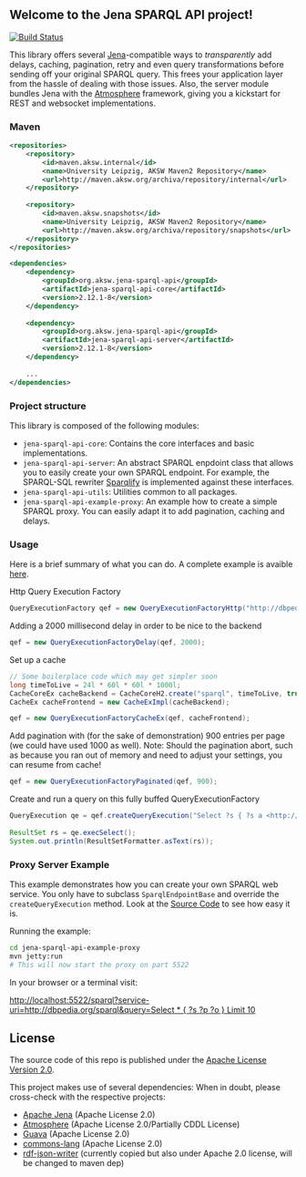 ## Welcome to the Jena SPARQL API project!

[![Build Status](http://ci.aksw.org/jenkins/job/jena-sparql-api/badge/icon)](http://ci.aksw.org/jenkins/job/jena-sparql-api/)

This library offers several [Jena](http://jena.apache.org/)-compatible ways to *transparently* add delays, caching, pagination, retry and even query transformations before sending off your original SPARQL query. This frees your application layer from the hassle of dealing with those issues. Also, the server module bundles Jena with the [Atmosphere](https://github.com/Atmosphere/atmosphere) framework, giving you a kickstart for REST and websocket implementations. 

### Maven
```xml
<repositories>
	<repository>
	    <id>maven.aksw.internal</id>
	    <name>University Leipzig, AKSW Maven2 Repository</name>
	    <url>http://maven.aksw.org/archiva/repository/internal</url>
	</repository>
	
	<repository>
	    <id>maven.aksw.snapshots</id>
	    <name>University Leipzig, AKSW Maven2 Repository</name>
	    <url>http://maven.aksw.org/archiva/repository/snapshots</url>
	</repository>
</repositories>

<dependencies>
	<dependency>
		<groupId>org.aksw.jena-sparql-api</groupId>
		<artifactId>jena-sparql-api-core</artifactId>
		<version>2.12.1-8</version>
	</dependency>
	
	<dependency>
		<groupId>org.aksw.jena-sparql-api</groupId>
		<artifactId>jena-sparql-api-server</artifactId>
		<version>2.12.1-8</version>
	</dependency>
	
	...
</dependencies>
```
### Project structure

This library is composed of the following modules:
* `jena-sparql-api-core`: Contains the core interfaces and basic implementations.
* `jena-sparql-api-server`: An abstract SPARQL enpdoint class that allows you to easily create your own SPARQL endpoint. For example, the SPARQL-SQL rewriter [Sparqlify](http://github.com/AKSW/Sparqlify) is implemented against these interfaces.
* `jena-sparql-api-utils`: Utilities common to all packages.
* `jena-sparql-api-example-proxy`: An example how to create a simple SPARQL proxy. You can easily adapt it to add pagination, caching and delays.

### Usage

Here is a brief summary of what you can do. A complete example is avaible [here](https://github.com/AKSW/jena-sparql-api/blob/master/jena-sparql-api-core/src/main/java/org/aksw/jena_sparql_api/example/Example.java).

Http Query Execution Factory
```Java
QueryExecutionFactory qef = new QueryExecutionFactoryHttp("http://dbpedia.org/sparql", "http://dbpedia.org");
```
Adding a 2000 millisecond delay in order to be nice to the backend
```Java
qef = new QueryExecutionFactoryDelay(qef, 2000);
```
Set up a cache

```Java
// Some boilerplace code which may get simpler soon
long timeToLive = 24l * 60l * 60l * 1000l; 
CacheCoreEx cacheBackend = CacheCoreH2.create("sparql", timeToLive, true);
CacheEx cacheFrontend = new CacheExImpl(cacheBackend);

qef = new QueryExecutionFactoryCacheEx(qef, cacheFrontend);
```
Add pagination with (for the sake of demonstration) 900 entries per page (we could have used 1000 as well).
Note: Should the pagination abort, such as because you ran out of memory and need to adjust your settings, you can resume from cache!
```Java
qef = new QueryExecutionFactoryPaginated(qef, 900);
```
Create and run a query on this fully buffed QueryExecutionFactory
```Java		
QueryExecution qe = qef.createQueryExecution("Select ?s { ?s a <http://dbpedia.org/ontology/City> } Limit 5000");
		
ResultSet rs = qe.execSelect();
System.out.println(ResultSetFormatter.asText(rs));
```

### Proxy Server Example
This example demonstrates how you can create your own SPARQL web service.
You only have to subclass `SparqlEndpointBase` and override the `createQueryExecution` method.
Look at the [Source Code](https://github.com/AKSW/jena-sparql-api/blob/master/jena-sparql-api-example-proxy/src/main/java/org/aksw/jena_sparql_api/example/proxy/SparqlEndpointProxy.java) to see how easy it is.

Running the example:
```bash
cd jena-sparql-api-example-proxy
mvn jetty:run
# This will now start the proxy on part 5522
```
In your browser or a terminal visit:

[http://localhost:5522/sparql?service-uri=http://dbpedia.org/sparql&query=Select * { ?s ?p ?o } Limit 10](http://localhost:5522/sparql?service-uri=http%3A%2F%2Fdbpedia.org%2Fsparql&query=Select%20%2A%20%7B%20%3Fs%20%3Fp%20%3Fo%20%7D%20Limit%2010)


## License
The source code of this repo is published under the [Apache License Version 2.0](https://github.com/AKSW/jena-sparql-api/blob/master/LICENSE).

This project makes use of several dependencies: When in doubt, please cross-check with the respective projects:
* [Apache Jena](https://jena.apache.org/) (Apache License 2.0)
* [Atmosphere](https://github.com/Atmosphere/atmosphere) (Apache License 2.0/Partially CDDL License)
* [Guava](http://code.google.com/p/guava-libraries/) (Apache License 2.0)
* [commons-lang](http://commons.apache.org/proper/commons-lang/) (Apache License 2.0)
* [rdf-json-writer](https://github.com/kasabi/rdf-json-writer) (currently copied but also under Apache 2.0 license, will be changed to maven dep)




